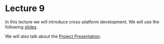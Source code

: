 # Lecture 9

In this lecture we will introduce cross-platform development. We will use the following [slides](./Lecture9.pdf).

We will also talk about the [Project Presentation](../../Project/Project1/README.md).